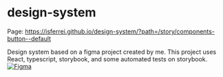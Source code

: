 # design-system
Page: https://isferrei.github.io/design-system/?path=/story/components-button--default

Design system based on a figma project created by me. This project uses React, typescript, storybook, and some automated tests on storybook.
<a href='https://www.figma.com/file/WmmNxgCRzPyfdUi717ooIe/Untitled?node-id=1%3A3'>
![Figma](https://img.shields.io/badge/figma-%23F24E1E.svg?style=for-the-badge&logo=figma&logoColor=white)
</a>
